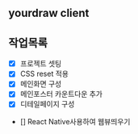 ## yourdraw client

## 작업목록

- [x] 프로젝트 셋팅
- [x] CSS reset 적용
- [x] 메인화면 구성
- [x] 메인포스터 카운트다운 추가
- [x] 디테일페이지 구성
- [] React Native사용하여 웹뷰띄우기
